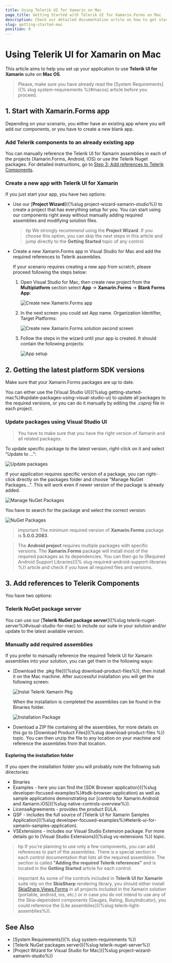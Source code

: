 ```yaml
---
title: Using Telerik UI for Xamarin on Mac
page_title: Getting Started with Telerik UI for Xamarin.Forms on Mac
description: Check our detailed documentation artile on how to get started with Telerik UI for Xamarin on Mac. Find all you need to know in Xamarin.Forms instalation and deployment documentation.
slug: getting-started-mac
position: 0
---
```


# Using Telerik UI for Xamarin on Mac

This article aims to help you set up your application to use **Telerik UI for Xamarin** suite on **Mac OS**.

>Please, make sure you have already read the [System Requirements]({% slug system-requirements %}#macos) article before you proceed.
 
## 1. Start with Xamarin.Forms app

Depending on your scenario, you either have an existing app where you will add our components, or you have to create a new blank app.

### Add Telerik components to an already existing app

You can manually reference the Telerik UI for Xamarin assemblies in each of the projects (Xamarin.Forms, Android, iOS) or use the Telerik Nuget packages. For detailed instructions, go to [Step 3: Add references to Telerik Components](#3-add-references-to-telerik-components).

### Create a new app with Telerik UI for Xamarin

If you just start your app, you have two options:

- Use our [**Project Wizard**]({%slug project-wizard-xamarin-studio%}) to create a project that has everything setup for you. You can start using our components right away without manually adding required assemblies and modifying solution files.

	>tip We strongly recommend using the **Project Wizard**. If you choose this option, you can skip the next steps in this article and jump directly to the **Getting Started** topic of any control.
	
- Create a new Xamarin.Forms app in Visual Studio for Mac and add the required references to Telerik assemblies.

	If your scenario requires creating a new app from scratch, please proceed following the steps below:
	
	1. Open Visual Studio for Mac, then create new project from the **Multiplatform**  section select **App** -> **Xamarin.Forms** -> **Blank Forms App**:
	
		![Create new Xamerin.Forms app](images/vs-mac-new-xf-app.png)

	1. In the next screen you could set App name. Organization Identifier, Target Platforms:

		![Create new Xamarin.Forms solution second screen](images/vs-mac-new-xf-app-setup.png)

	1. Follow the steps in the wizard until your app is created. It should contain the following projects:

		![App setup](images/vs-mac-xf-app.png)

## 2. Getting the latest platform SDK versions

Make sure that your Xamarin.Forms packages are up to date.

You can either use the [Visual Studio UI]({%slug getting-started-mac%}#update-packages-using-visual-studio-ui) to update all packages to the required versions, or you can do it manually by editing the *.csproj* file in each project.

### Update packages using Visual Studio UI

>You have to make sure that you have the right version of Xamarin and all related packages.

To update specific package to the latest version, right-click on it and select "Update to ...":
 
 ![Update packages](images/update-xf-package.png)

If your application requires specific version of a package, you can right-click directly on the packages folder and choose "Manage NuGet Packages...". This will work even if newer version of the package is already added.

![Manage NuGet Packages](images/manage-nuget-packages.png)

You have to search for the package and select the correct version:

![NuGet Packages](images/nuget-packages.png)

>important The minimum required version of **Xamarin.Forms** package is **5.0.0.2083**.

>The **Android project** requires multiple packages with specific versions. The **Xamarin.Forms** package will install most of the required packages as its dependencies. You can then go to [Required Android Support Libraries]({% slug required-android-support-libraries %}) article and check if you have all required files and versions.

## 3. Add references to Telerik Components

You have two options: 

### Telerik NuGet package server

You can use our [**Telerik NuGet package server**]({%slug telerik-nuget-server%}#visual-studio-for-mac) to include our suite in your solution and/or update to the latest available version.

### Manually add required assemblies

If you prefer to manually reference the required Telerik UI for Xamarin assemblies into your solution, you can get them in the following ways:

* [Download the .pkg file]({%slug download-product-files%}), then install it on the Mac machine. After successful installation you will get the following screen:

	![Instal Telerik Xamarin Pkg](images/install-telerik-xamarin-pkg.png)
	
	When the installation is completed the assemblies can be found in the Binaries folder.   
	
	![Installation Package](images/installation-telerik-xamarin-package.png)
	
* Download a ZIP file containing all the assemblies, for more details on this go to [Download Product Files]({%slug download-product-files %}) topic. You can then unzip the file to any location on your machine and reference the assemblies from that location.

#### Exploring the installation folder

If you open the installation folder you will probably note the following sub directories:

* Binaries
* Examples - here you can find the [SDK Browser application]({%slug developer-focused-examples%}#sdk-browser-application) as well as sample applications demonstrating our [controls for Xamarin.Android and Xamarin.iOS]({%slug native-controls-overview%}).
* LicenseAgreements - provides the product EULA.
* QSF - includes the full source of [Telerik UI for Xamarin Samples Application]({%slug developer-focused-examples%}#telerik-ui-for-xamarin-samples-application).
* VSExtensions - includes our Visual Studio Extension package. For more details go to [Visual Studio Extensions]({%slug vs-extensions %}) topic.

>tip If you're planning to use only a few components, you can add references to part of the assemblies. There is a special section in each control documentation that lists all the required assemblies. The section is called **"Adding the required Telerik references"** and is located in the **Getting Started** article for each control.

>important As some of the controls included in **Telerik UI for Xamarin** suite rely on the **SkiaSharp** rendering library, you should either install [SkiaSharp.Views.Forms](https://www.nuget.org/packages/SkiaSharp.Views.Forms/1.59.0) in all projects included in the Xamarin solution (portable, android, ios, etc.) or in case you do not intend to use any of the Skia-dependent components (Gauges, Rating, BusyIndicator), you could reference the [Lite assemblies]({%slug telerik-light-assemblies%}).

## See Also

- [System Requirements]({% slug system-requirements %})
- [Telerik NuGet packages server]({%slug telerik-nuget-server%})
- [Project Wizard for Visual Studio for Mac]({%slug project-wizard-xamarin-studio%})
